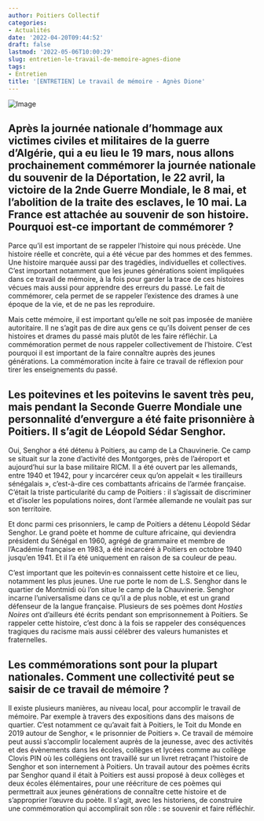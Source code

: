 ```yaml
---
author: Poitiers Collectif
categories:
- Actualités
date: '2022-04-20T09:44:52'
draft: false
lastmod: '2022-05-06T10:00:29'
slug: entretien-le-travail-de-memoire-agnes-dione
tags:
- Entretien
title: '[ENTRETIEN] Le travail de mémoire - Agnès Dione'
---
```


![Image](/images/2025/entretien-le-travail-de-memoire-agnes-dione/3-QUESTIONS-A…-1.png)

## Après la journée nationale d’hommage aux victimes civiles et militaires de la guerre d’Algérie, qui a eu lieu le 19 mars, nous allons prochainement commémorer la journée nationale du souvenir de la Déportation, le 22 avril, la victoire de la 2nde Guerre Mondiale, le 8 mai, et l’abolition de la traite des esclaves, le 10 mai. La France est attachée au souvenir de son histoire. Pourquoi est-ce important de commémorer ?

Parce qu’il est important de se rappeler l’histoire qui nous précède. Une histoire réelle et concrète, qui a été vécue par des hommes et des femmes. Une histoire marquée aussi par des tragédies, individuelles et collectives. C’est important notamment que les jeunes générations soient impliquées dans ce travail de mémoire, à la fois pour garder la trace de ces histoires vécues mais aussi pour apprendre des erreurs du passé. Le fait de commémorer, cela permet de se rappeler l’existence des drames à une époque de la vie, et de ne pas les reproduire.

Mais cette mémoire, il est important qu’elle ne soit pas imposée de manière autoritaire. Il ne s’agit pas de dire aux gens ce qu’ils doivent penser de ces histoires et drames du passé mais plutôt de les faire réfléchir. La commémoration permet de nous rappeler collectivement de l’histoire. C’est pourquoi il est important de la faire connaître auprès des jeunes générations. La commémoration incite à faire ce travail de réflexion pour tirer les enseignements du passé.

## Les poitevines et les poitevins le savent très peu, mais pendant la Seconde Guerre Mondiale une personnalité d’envergure a été faite prisonnière à Poitiers. Il s’agit de Léopold Sédar Senghor.

Oui, Senghor a été détenu à Poitiers, au camp de La Chauvinerie. Ce camp se situait sur la zone d’activité des Montgorges, près de l’aéroport et aujourd’hui sur la base militaire RICM.  Il a été ouvert par les allemands, entre 1940 et 1942, pour y incarcérer ceux qu’on appelait « les tirailleurs sénégalais », c’est-à-dire ces combattants africains de l’armée française. C’était la triste particularité du camp de Poitiers : il s’agissait de discriminer et d’isoler les populations noires, dont l’armée allemande ne voulait pas sur son territoire.

Et donc parmi ces prisonniers, le camp de Poitiers a détenu Léopold Sédar Senghor. Le grand poète et homme de culture africaine, qui deviendra président du Sénégal en 1960, agrégé de grammaire et membre de l’Académie française en 1983, a été incarcéré à Poitiers en octobre 1940 jusqu’en 1941. Et il l’a été uniquement en raison de sa couleur de peau.

C’est important que les poitevin·es connaissent cette histoire et ce lieu, notamment les plus jeunes. Une rue porte le nom de L.S. Senghor dans le quartier de Montmidi où l’on situe le camp de la Chauvinerie. Senghor incarne l’universalisme dans ce qu’il a de plus noble, et est un grand défenseur de la langue française. Plusieurs de ses poèmes dont _Hosties Noires_ ont d’ailleurs été écrits pendant son emprisonnement à Poitiers. Se rappeler cette histoire, c’est donc à la fois se rappeler des conséquences tragiques du racisme mais aussi célébrer des valeurs humanistes et fraternelles.

## Les commémorations sont pour la plupart nationales. Comment une collectivité peut se saisir de ce travail de mémoire ?

Il existe plusieurs manières, au niveau local, pour accomplir le travail de mémoire. Par exemple à travers des expositions dans des maisons de quartier. C’est notamment ce qu’avait fait à Poitiers, le Toit du Monde en 2019 autour de Senghor, « le prisonnier de Poitiers ». Ce travail de mémoire peut aussi s’accomplir localement auprès de la jeunesse, avec des activités et des évènements dans les écoles, collèges et lycées comme au collège Clovis PIN où les collégiens ont travaillé sur un livret retraçant l’histoire de Senghor et son internement à Poitiers.  Un travail autour des poèmes écrits par Senghor quand il était à Poitiers est aussi proposé à deux collèges et deux écoles élémentaires, pour une réécriture de ces poèmes qui permettrait aux jeunes générations de connaître cette histoire et de s’approprier l’œuvre du poète. Il s'agit, avec les historiens, de construire une commémoration qui accomplirait son rôle : se souvenir et faire réfléchir.
